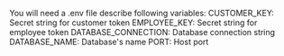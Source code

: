 You will need a .env file describe following variables:
CUSTOMER_KEY: Secret string for customer token
EMPLOYEE_KEY: Secret string for employee token
DATABASE_CONNECTION: Database connection string
DATABASE_NAME: Database's name
PORT: Host port
